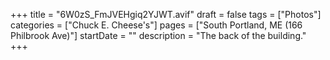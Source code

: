+++
title = "6W0zS_FmJVEHgiq2YJWT.avif"
draft = false
tags = ["Photos"]
categories = ["Chuck E. Cheese's"]
pages = ["South Portland, ME (166 Philbrook Ave)"]
startDate = ""
description = "The back of the building."
+++
